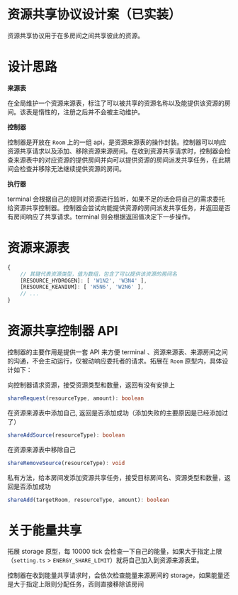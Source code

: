 # 资源共享协议设计案（已实装）

资源共享协议用于在多房间之间共享彼此的资源。

# 设计思路

**来源表**

在全局维护一个资源来源表，标注了可以被共享的资源名称以及能提供该资源的房间。该表是惰性的，注册之后并不会被主动维护。

**控制器**

控制器是开放在 `Room` 上的一组 api，是资源来源表的操作封装。控制器可以响应资源共享请求以及添加、移除资源来源房间。在收到资源共享请求时，控制器会检查来源表中的对应资源的提供房间并向可以提供资源的房间派发共享任务，在此期间会检查并移除无法继续提供资源的房间。

**执行器**

terminal 会根据自己的规则对资源进行监听，如果不足的话会将自己的需求委托给资源共享控制器。控制器会尝试向能提供资源的房间派发共享任务，并返回是否有房间响应了共享请求。terminal 则会根据返回值决定下一步操作。

# 资源来源表

```js
{
    // 其键代表资源类型，值为数组，包含了可以提供该资源的房间名
    [RESOURCE_HYDROGEN]: [ 'W1N2', 'W3N4' ],
    [RESOURCE_KEANIUM]: [ 'W5N6', 'W2N6' ],
    // ...
}
```

# 资源共享控制器 API

控制器的主要作用是提供一套 API 来方便 terminal 、资源来源表、来源房间之间的沟通，不会主动运行，仅被动响应委托者的请求。拓展在 `Room` 原型内，具体设计如下：

向控制器请求资源，接受资源类型和数量，返回有没有安排上

```ts
shareRequest(resourceType, amount): boolean
```

在资源来源表中添加自己, 返回是否添加成功（添加失败的主要原因是已经添加过了）

```ts
shareAddSource(resourceType): boolean
```

在资源来源表中移除自己

```ts
shareRemoveSource(resourceType): void
```

私有方法，给本房间发添加资源共享任务，接受目标房间名、资源类型和数量，返回是否添加成功

```ts
shareAdd(targetRoom, resourceType, amount): boolean
```

# 关于能量共享

拓展 storage 原型，每 10000 tick 会检查一下自己的能量，如果大于指定上限（`setting.ts` > `ENERGY_SHARE_LIMIT`）就将自己加入到资源来源表里。

控制器在收到能量共享请求时，会依次检查能量来源房间的 storage，如果能量还是大于指定上限则分配任务，否则直接移除该房间